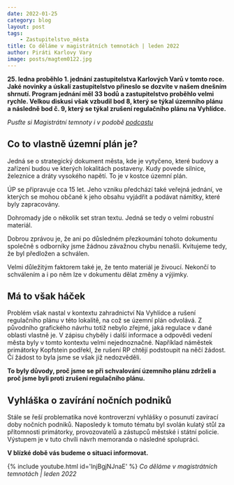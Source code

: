 ```yaml
---
date: 2022-01-25
category: blog
layout: post
tags:
    - Zastupitelstvo_města
title: Co děláme v magistrátních temnotách | leden 2022
author: Piráti Karlovy Vary
image: posts/magtem0122.jpg
---
```


**25. ledna proběhlo 1. jednání zastupitelstva Karlových Varů v tomto roce. Jaké novinky a úskalí zastupitelstvo přineslo se dozvíte v našem dnešním shrnutí.
Program jednání měl 33 bodů a zastupitelstvo proběhlo velmi rychle. Velkou diskusi však vzbudil bod 8, který se týkal územního plánu a následně bod č. 9, který se týkal zrušení regulačního plánu na Vyhlídce.**

*Pusťte si Magistrátní temnoty i v podobě [podcastu](https://anchor.fm/pirati-kvk/episodes/Co-dlme-v-magistrtnch-temnotch--leden-2022-e1deuvt)*

## Co to vlastně územní plán je?

Jedná se o strategický dokument města, kde je vytyčeno, které budovy a zařízení budou ve kterých lokalitách postaveny. Kudy povede silnice, železnice a dráty vysokého napětí. To je v kostce územní plán.

ÚP se připravuje cca 15 let. Jeho vzniku předchází také veřejná jednání, ve kterých se mohou občané k jeho obsahu vyjádřit a podávat námitky, které byly zapracovány.

Dohromady jde o několik set stran textu. Jedná se tedy o velmi robustní materiál.

Dobrou zprávou je, že ani po důsledném přezkoumání tohoto dokumentu společně s odborníky jsme žádnou závažnou chybu nenašli. Kvitujeme tedy, že byl předložen a schválen.

Velmi důležitým faktorem také je, že tento materiál je živoucí. Nekončí to schválením a i po něm lze v dokumentu dělat změny a výjimky.

  

## Má to však háček

Problém však nastal v kontextu zahradnictví Na Vyhlídce a rušení regulačního plánu v této lokalitě, na což se územní plán odvolává. Z původního grafického návrhu totiž nebylo zřejmé, jaká regulace v dané oblasti vlastně je. V zápisu chyběly i další informace a odpovědi vedení města byly v tomto kontextu velmi nejednoznačné. Například náměstek primátorky Kopfstein podřekl, že rušení RP chtějí podstoupit na něčí žádost. Čí žádost to byla jsme se však již nedozvěděli.

  

**To byly důvody, proč jsme se při schvalování územního plánu zdrželi a proč jsme byli proti zrušení regulačního plánu.**

  

## Vyhláška o zavírání nočních podniků

Stále se řeší problematika nové kontroverzní vyhlášky o posunutí zavírací doby nočních podniků. Naposledy k tomuto tématu byl svolán kulatý stůl za přítomnosti primátorky, provozovatelů a zástupců městské i státní policie. Výstupem je v tuto chvíli návrh memoranda o následné spolupráci.

**V blízké době vás budeme o situaci informovat.**

{% include youtube.html id='lnjBgjNJnaE' %} *Co děláme v magistrátních temnotách | leden 2022*
